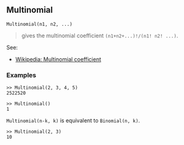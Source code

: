 ## Multinomial

```
Multinomial(n1, n2, ...)
``` 

> gives the multinomial coefficient `(n1+n2+...)!/(n1! n2! ...)`.

See:

* [Wikipedia: Multinomial coefficient](http://en.wikipedia.org/wiki/Multinomial_coefficient)

### Examples

```  
>> Multinomial(2, 3, 4, 5)
2522520

>> Multinomial()
1
```
 
`Multinomial(n-k, k)` is equivalent to `Binomial(n, k)`.

```
>> Multinomial(2, 3)
10
```
